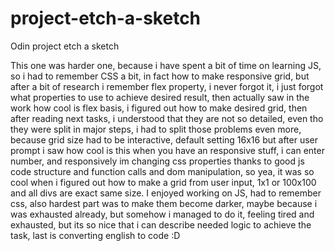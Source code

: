# project-etch-a-sketch
Odin project etch a sketch

This one was harder one, because i have spent a bit of time on learning JS, so i had to remember CSS a bit, in fact how to make responsive grid, but after a bit of research i remember flex property, i never forgot it, i just forgot what properties to use to achieve desired result, then actually saw in the work how cool is flex basis, i figured out how to make desired grid, then after reading next tasks, i understood that they are not so detailed, even tho they were split in major steps, i had to split those problems even more, because grid size had to be interactive, default setting 16x16 but after user prompt i saw how cool is this when you have an responsive stuff, i can enter number, and responsively im changing css properties thanks to good js code structure and function calls and dom manipulation, so yea, it was so cool when i figured out how to make a grid from user input, 1x1 or 100x100 and all divs are exact same size. I enjoyed working on JS, had to remember css, also hardest part was to make them become darker, maybe because i was exhausted already, but somehow i managed to do it, feeling tired and exhausted, but its so nice that i can describe needed logic to achieve the task, last is converting english to code :D 